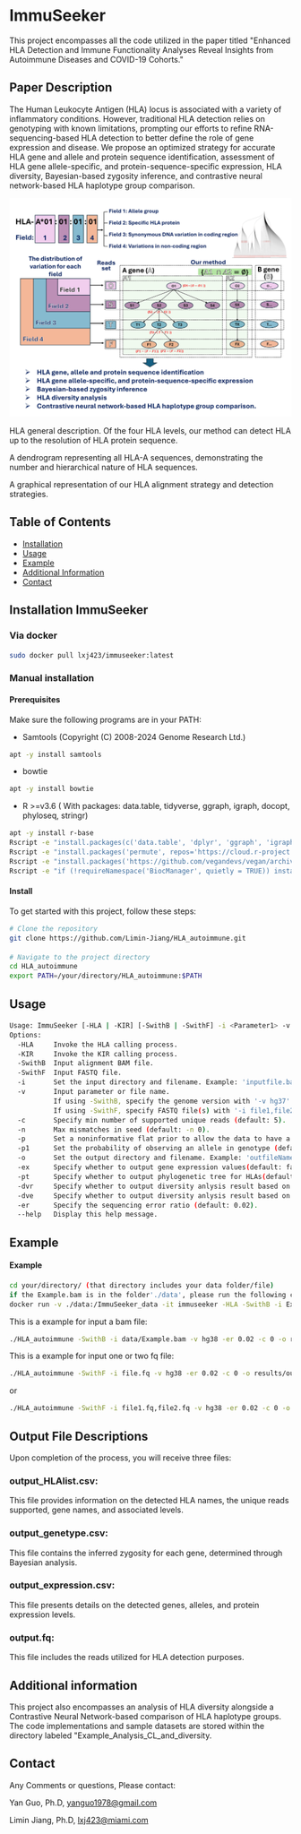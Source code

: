 # ImmuSeeker
This project encompasses all the code utilized in the paper titled "Enhanced HLA Detection and Immune Functionality Analyses Reveal Insights from Autoimmune Diseases and COVID-19 Cohorts."

## Paper Description
The Human Leukocyte Antigen (HLA) locus is associated with a variety of inflammatory conditions. However, traditional HLA detection relies on genotyping with known limitations, prompting our efforts to refine RNA-sequencing-based HLA detection to better define the role of gene expression and disease. We propose an optimized strategy for accurate HLA gene and allele and protein sequence identification, assessment of HLA gene allele-specific, and protein-sequence-specific expression, HLA diversity, Bayesian-based zygosity inference, and contrastive neural network-based HLA haplotype group comparison. 

![Framework](https://github.com/Limin-Jiang/HLA_autoimmune/blob/main/Figure.JPG)

HLA general description. Of the four HLA levels, our method can detect HLA up to the resolution of HLA protein sequence. 

A dendrogram representing all HLA-A sequences, demonstrating the number and hierarchical nature of HLA sequences. 

A graphical representation of our HLA alignment strategy and detection strategies. 

## Table of Contents

- [Installation](#installation)
- [Usage](#usage)
- [Example](#Example)
- [Additional Information](#Additional)
- [Contact](#contact)

## Installation ImmuSeeker

### Via docker 

```bash
sudo docker pull lxj423/immuseeker:latest
```




### Manual installation


####  Prerequisites
Make sure the following programs are in your PATH:
- Samtools (Copyright (C) 2008-2024 Genome Research Ltd.)
```bash
apt -y install samtools
```

- bowtie

```bash
apt -y install bowtie
```

- R  >=v3.6 ( With packages: data.table, tidyverse, ggraph, igraph, docopt, phyloseq, stringr)
```bash
apt -y install r-base
Rscript -e "install.packages(c('data.table', 'dplyr', 'ggraph', 'igraph', 'docopt','stringr'))"
Rscript -e "install.packages('permute', repos='https://cloud.r-project.org/')"
Rscript -e "install.packages('https://github.com/vegandevs/vegan/archive/refs/tags/v2.6-4.tar.gz', repos = NULL, type = 'source')"
Rscript -e "if (!requireNamespace('BiocManager', quietly = TRUE)) install.packages('BiocManager'); BiocManager::install('phyloseq')"
```


####  Install
To get started with this project, follow these steps:

```bash
# Clone the repository
git clone https://github.com/Limin-Jiang/HLA_autoimmune.git

# Navigate to the project directory
cd HLA_autoimmune
export PATH=/your/directory/HLA_autoimmune:$PATH
```



## Usage

```bash
Usage: ImmuSeeker [-HLA | -KIR] [-SwithB | -SwithF] -i <Parameter1> -v <Parameter2> -c <Parameter3> -n <Parameter4>  -p <Parameter5> -p1 <Parameter6> -o <Parameter7>  -er <Parameter8>  [-ex] [-pt] [-dvr] [-dve]
Options:
  -HLA     Invoke the HLA calling process.
  -KIR     Invoke the KIR calling process.
  -SwithB  Input alignment BAM file.
  -SwithF  Input FASTQ file.
  -i       Set the input directory and filename. Example: 'inputfile.bam'.
  -v       Input parameter or file name.
           If using -SwithB, specify the genome version with '-v hg37' or '-v hg38'.
           If using -SwithF, specify FASTQ file(s) with '-i file1,file2' (two files) or '-i file' (one file).
  -c       Specify min number of supported unique reads (default: 5).
  -n       Max mismatches in seed (default: -n 0).
  -p       Set a noninformative flat prior to allow the data to have a strong influence on the posterior distribution. (default: -n (1/3,1/3,1/3)).
  -p1      Set the probability of observing an allele in genotype (default: 1/2).
  -o       Set the output directory and filename. Example: 'outfileName'.
  -ex      Specify whether to output gene expression values(default: false).
  -pt      Specify whether to output phylogenetic tree for HLAs(default: false).
  -dvr     Specify whether to output diversity anlysis result based on the number of unique reads.(default: false).
  -dve     Specify whether to output diversity anlysis result based on gene expression(default: false).
  -er      Specify the sequencing error ratio (default: 0.02).
  --help   Display this help message.
```
## Example

#### Example
```bash
cd your/directory/ (that directory includes your data folder/file)
if the Example.bam is in the folder'./data', please run the following command. 
docker run -v ./data:/ImmuSeeker_data -it immuseeker -HLA -SwithB -i Example.bam -v hg38 -er 0.02 -c 0 -o output -ex -n 0 -dvr -pt
```


This is a example for input a bam file:
```bash
./HLA_autoimmune -SwithB -i data/Example.bam -v hg38 -er 0.02 -c 0 -o results/output -ex -n 0
```

This is a example for input one or two fq file:
```bash
./HLA_autoimmune -SwithF -i file.fq -v hg38 -er 0.02 -c 0 -o results/output -ex -n 0
```

or

```bash
./HLA_autoimmune -SwithF -i file1.fq,file2.fq -v hg38 -er 0.02 -c 0 -o results/output -ex -n 0
```


## Output File Descriptions

Upon completion of the process, you will receive three files:

### output_HLAlist.csv: 

This file provides information on the detected HLA names, the unique reads supported, gene names, and associated levels.

### output_genetype.csv: 

This file contains the inferred zygosity for each gene, determined through Bayesian analysis.

### output_expression.csv: 

This file presents details on the detected genes, alleles, and protein expression levels.

### output.fq: 

This file includes the reads utilized for HLA detection purposes.


## Additional information

This project also encompasses an analysis of HLA diversity alongside a Contrastive Neural Network-based comparison of HLA haplotype groups. The code implementations and sample datasets are stored within the directory labeled "Example_Analysis_CL_and_diversity.



## Contact

Any Comments or questions, Please contact:

Yan Guo, Ph.D, yanguo1978@gmail.com

Limin Jiang, Ph.D, lxj423@miami.com
